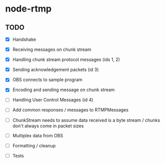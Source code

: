 # node-rtmp


## TODO

- [x] Handshake
- [x] Receiving messages on chunk stream
- [x] Handling chunk stream protocol messages (ids 1, 2)
- [x] Sending acknowledgement packets (id 3)
- [x] OBS connects to sample program
- [x] Encoding and sending message on chunk stream
- [ ] Handling User Control Messages (id 4)
- [ ] Add common responses / messages to RTMPMessages
- [ ] ChunkStream needs to assume data received is a byte stream / chunks don't always come in packet sizes
- [ ] Multiplex data from OBS
- [ ] Formatting / cleanup
- [ ] Tests

